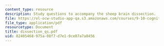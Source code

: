 ```yaml
---
content_type: resource
description: Study questions to accompany the sheep brain dissection.
file: https://ol-ocw-studio-app-qa.s3.amazonaws.com/courses/9-10-cognitive-neuroscience-spring-2006/82405468975a08f7d7e10ce87a7a8456_dissection_qs.pdf
file_type: application/pdf
resourcetype: Document
title: dissection_qs.pdf
uid: 82405468-975a-08f7-d7e1-0ce87a7a8456
---
```


